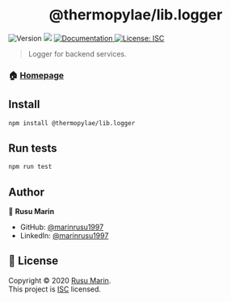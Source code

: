 <h1 align="center">@thermopylae/lib.logger</h1>
<p>
  <img alt="Version" src="https://img.shields.io/badge/version-0.0.1604216964-blue.svg?cacheSeconds=2592000" />
  <img src="https://img.shields.io/badge/node-%3E%3D%2014-blue.svg" />
<a href="http:/localhost:8080/doc" target="_blank">
  <img alt="Documentation" src="https://img.shields.io/badge/documentation-yes-brightgreen.svg" />
</a>
<a href="http:/localhost:8080/license" target="_blank">
  <img alt="License: ISC" src="https://img.shields.io/badge/License-ISC-yellow.svg" />
</a>
</p>

> Logger for backend services.

### 🏠 [Homepage](http://localhost:8080)


## Install

```sh
npm install @thermopylae/lib.logger
```

## Run tests

```sh
npm run test
```

## Author

👤 **Rusu Marin**

* GitHub: [@marinrusu1997](https://github.com/marinrusu1997)
* LinkedIn: [@marinrusu1997](https://linkedin.com/in/marinrusu1997)

## 📝 License

Copyright © 2020 [Rusu Marin](https://github.com/marinrusu1997). <br/>
This project is [ISC](http:/localhost:8080/license) licensed.
